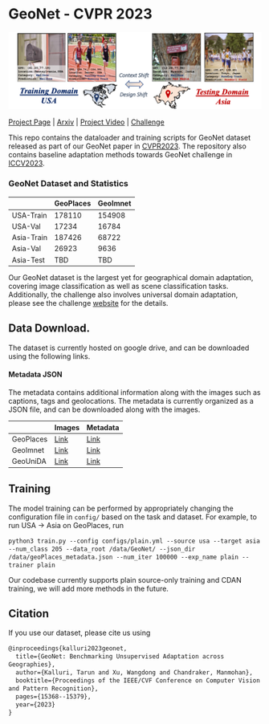 # GeoNet - CVPR 2023

![Eg2](./assets/intro_map.png)

[Project Page](https://tarun005.github.io/GeoNet/) | [Arxiv](http://arxiv.org/abs/2303.15443) | [Project Video](https://youtu.be/8ctgN8UBK9E) | [Challenge](https://geonet-challenge.github.io/ICCV2023/)

This repo contains the dataloader and training scripts for GeoNet dataset released as part of our GeoNet paper in [CVPR2023](https://tarun005.github.io/GeoNet/). The repository also contains baseline adaptation methods towards GeoNet challenge in [ICCV2023](https://geonet-challenge.github.io/ICCV2023/). 

### GeoNet Dataset and Statistics

|          | GeoPlaces | GeoImnet | 
| -------- | -------- | --------- | 
USA-Train      |  178110 | 154908 |
USA-Val      |  17234 | 16784     |
Asia-Train      |  187426 | 68722 | 
Asia-Val      |  26923 | 9636     |
Asia-Test |      TBD   | TBD      | 

Our GeoNet dataset is the largest yet for geographical domain adaptation, covering image classification as well as scene classification tasks. Additionally, the challenge also involves universal domain adaptation, please see the challenge [website](https://geonet-challenge.github.io/ICCV2023/challenge.html) for the details.

## Data Download.

The dataset is currently hosted on google drive, and can be downloaded using the following links.

#### Metadata JSON

The metadata contains additional information along with the images such as captions, tags and geolocations. The metadata is currently organized as a JSON file, and can be downloaded along with the images.

|           | Images | Metadata | 
| -------- | -------- | --------- | 
GeoPlaces  | [Link](https://drive.google.com/file/d/1VeMkGu2kyqRHPSe0Gg7c4qJMdSZUtteS/view?usp=drive_link) | [Link](https://drive.google.com/file/d/1LQknhiXImFt0L9fyL0lIz-lCx6Wupuxg/view?usp=sharing) |
GeoImnet   | [Link](https://drive.google.com/file/d/1XA3g9KuPjKIsVDHahm0T2Wv4_SXL19iV/view?usp=drive_link) | [Link](https://drive.google.com/file/d/13ny2WvPNlOuUBF-tHQ_YInHqd4e_fBS5/view?usp=sharing) |
GeoUniDA   | [Link](https://drive.google.com/file/d/10hoPOQN7LpLQwlTh7SPk22iGvJbYjnSK/view?usp=drive_link) | [Link](https://drive.google.com/file/d/1Zub1SUFijipfIE3USNC6LodaY9F8e-I0/view?usp=sharing)

## Training

The model training can be performed by appropriately changing the configuration file in `config/` based on the task and dataset. For example, to run USA -> Asia on GeoPlaces, run
```
python3 train.py --config configs/plain.yml --source usa --target asia --num_class 205 --data_root /data/GeoNet/ --json_dir /data/geoPlaces_metadata.json --num_iter 100000 --exp_name plain --trainer plain
```

Our codebase currently supports plain source-only training and CDAN training, we will add more methods in the future.

## Citation

If you use our dataset, please cite us using

```
@inproceedings{kalluri2023geonet,
  title={GeoNet: Benchmarking Unsupervised Adaptation across Geographies},
  author={Kalluri, Tarun and Xu, Wangdong and Chandraker, Manmohan},
  booktitle={Proceedings of the IEEE/CVF Conference on Computer Vision and Pattern Recognition},
  pages={15368--15379},
  year={2023}
}
```
